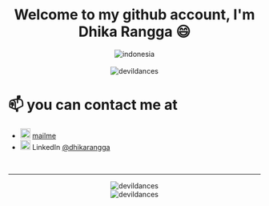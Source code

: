 <!--
**devildances/devildances** is a ✨ _special_ ✨ repository because its `README.md` (this file) appears on your GitHub profile.
-->
<h1 align="center">Welcome to my github account, I'm Dhika Rangga 😄</h1>
<p align="center">
    <img src="https://www.tradenewswire.net/wp-content/uploads/2016/12/indonesian-flag.gif" alt="indonesia" /><br><br>
    <img src="https://komarev.com/ghpvc/?username=devildances&color=blue&style=plastic" alt="devildances" />
</p>

# 📫 you can contact me at
- <img src="https://img.icons8.com/color/48/000000/gmail.png" alt="mail" width="20" height="20"/> [mailme](mailto:diovinr17@gmail.com)
- <img src="https://img.icons8.com/color/48/000000/linkedin.png" alt="linkedin" width="20" height="20"/> LinkedIn [@dhikarangga](https://www.linkedin.com/in/dhika-rangga-b705a110b/)

<br><hr>
<p align="center">
    <img src="https://github-readme-stats.vercel.app/api?username=devildances&show_icons=true" alt="devildances" /><br>
    <img src="https://github-readme-stats.vercel.app/api/top-langs/?username=devildances&layout=compact" alt="devildances" />
</p>